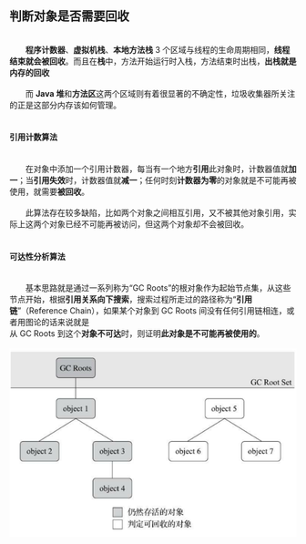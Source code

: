 ## 判断对象是否需要回收&emsp;  
&emsp;  
​&emsp;&emsp;**程序计数器**、**虚拟机栈**、**本地方法栈** 3 个区域与线程的生命周期相同，**线程结束就会被回收**。而且在**栈**中，方法开始运行时入栈，方法结束时出栈，**出栈就是内存的回收**&emsp;  
&emsp;  
​&emsp;&emsp;而 **Java 堆**和**方法区**这两个区域则有着很显著的不确定性，垃圾收集器所关注的正是这部分内存该如何管理。&emsp;  
&emsp;  
#### 引用计数算法&emsp;  
&emsp;  
​&emsp;&emsp;在对象中添加一个引用计数器，每当有一个地方**引用**此对象时，计数器值就**加一**；当**引用失效**时，计数器值就**减一**；任何时刻**计数器为零**的对象就是不可能再被使用，就需要**被回收**。&emsp;  
&emsp;  
​&emsp;&emsp;此算法存在较多缺陷，比如两个对象之间相互引用，又不被其他对象引用，实际上这两个对象已经不可能再被访问，但这两个对象却不会被回收。&emsp;  
&emsp;  
#### 可达性分析算法&emsp;  
&emsp;  
​&emsp;&emsp;基本思路就是通过一系列称为“GC Roots”的根对象作为起始节点集，从这些节点开始，根据**引用关系向下搜索**，搜索过程所走过的路径称为“**引用链**”（Reference Chain），如果某个对象到 GC Roots 间没有任何引用链相连，或者用图论的话来说就是&emsp;  
从 GC Roots 到这个**对象不可达**时，则证明**此对象是不可能再被使用的**。&emsp;  
&emsp;  
<img src="判断对象是否需要回收/1.png" alt="1" width='700px' />&emsp;  
&emsp;  
&emsp;  
&emsp;  
&emsp;  
